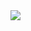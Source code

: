 <a href="https://github-readme-stats.vercel.app/api?username=preisschild&show_icons=true&theme=synthwave&count_private=true&hide=stars">
  <img align="center" src="https://github-readme-stats.vercel.app/api?username=preisschild&show_icons=true&theme=synthwave&count_private=true&hide=stars" />
</a>
